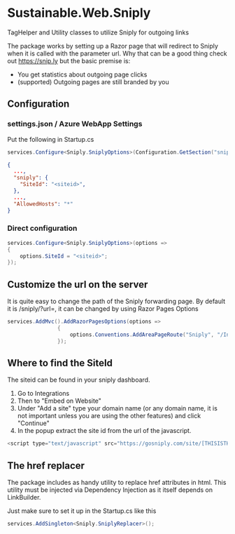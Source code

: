 # Sustainable.Web.Sniply
TagHelper and Utility classes to utilize Sniply for outgoing links

The package works by setting up a Razor page that will redirect to Sniply when it is called with the parameter url. Why that can be a good thing check out https://snip.ly but the basic premise is:

* You get statistics about outgoing page clicks
* (supported) Outgoing pages are still branded by you

## Configuration

### settings.json / Azure WebApp Settings

Put the following in Startup.cs
```c#
services.Configure<Sniply.SniplyOptions>(Configuration.GetSection("sniply"));
```

```json
{
  ...,
  "sniply": {
    "SiteId": "<siteid>",
  },
  ...,
  "AllowedHosts": "*"
}
```
### Direct configuration
```c#
services.Configure<Sniply.SniplyOptions>(options =>
{
    options.SiteId = "<siteid>";
});
```

## Customize the url on the server
It is quite easy to change the path of the Sniply forwarding page. By default it is /sniply/?url=, it can be changed by using Razor Pages Options

```c#
services.AddMvc().AddRazorPagesOptions(options =>
                {
                    options.Conventions.AddAreaPageRoute("Sniply", "/Index", "ReadThis/{url}");
                });
```


## Where to find the SiteId

The siteid can be found in your sniply dashboard. 

1. Go to Integrations
2. Then to "Embed on Website"
3. Under "Add a site" type your domain name (or any domain name, it is not important unless you are using the other features) and click "Continue"
4. In the popup extract the site id from the url of the javascript.

```js
<script type="text/javascript" src="https://gosniply.com/site/[THISISTHESITEID].js"></script>
```


## The href replacer

The package includes as handy utility to replace href attributes in html. This utility must be injected via Dependency Injection as it itself depends on LinkBuilder.

Just make sure to set it up in the Startup.cs like this

```cs
services.AddSingleton<Sniply.SniplyReplacer>();
```